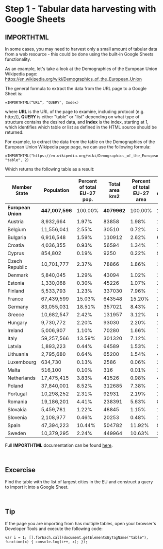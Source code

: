 # Step 1 - Tabular data harvesting with Google Sheets


## IMPORTHTML
In some cases, you may need to harvest only a small amount of tabular data from a web resource - this could be done using the built-in Google Sheets functionality.

As an example, let's take a look at the Demographics of the European Union Wikipedia page: https://en.wikipedia.org/wiki/Demographics_of_the_European_Union


The general formula to extract the data from the URL page to a Google Sheet is:

```
=IMPORTHTML(“URL”, “QUERY”, Index)
```
where **URL** is the URL of the page to examine, including protocol (e.g. http://), **QUERY** is either "table" or "list" depending on what type of structure contains the desired data, and **Index** is the index, starting at 1, which identifies which table or list as defined in the HTML source should be returned. 

For example, to extract the data from the table on the Demographics of the European Union Wikipedia page page, we can use the following formula:

```
=IMPORTHTML("https://en.wikipedia.org/wiki/Demographics_of_the_European_Union", "table", 2)
```

Which returns the following table as a result:


|Member State|Population                   |Percent of total EU-27 pop.|Total area  km2                              |Percent of total EU-27 area|Pop. densityPeople/km2|
|------------|-----------------------------|---------------------------|---------------------------------------------|---------------------------|------------------------|
|**European Union**|**447,007,596**                |100.00%                    |**4079962**                                    |100.00%                    |**109.56**                |
|Austria     |8,932,664                    |1.97%                      |83858                                        |1.98%                      |106.52                  |
|Belgium     |11,556,041                   |2.55%                      |30510                                        |0.72%                      |378.76                  |
|Bulgaria    |6,916,548                    |1.59%                      |110912                                       |2.62%                      |62.36                   |
|Croatia     |4,036,355                    |0.93%                      |56594                                        |1.34%                      |71.32                   |
|Cyprus      |854,802                      |0.19%                      |9250                                         |0.22%                      |92.41                   |
|Czech Republic|10,701,777                   |2.37%                      |78866                                        |1.86%                      |135.69                  |
|Denmark     |5,840,045                    |1.29%                      |43094                                        |1.02%                      |135.51                  |
|Estonia     |1,330,068                    |0.30%                      |45226                                        |1.07%                      |29.4                    |
|Finland     |5,533,793                    |1.23%                      |337030                                       |7.96%                      |16.41                   |
|France      |67,439,599                   |15.03%                     |643548                                       |15.20%                     |104.79                  |
|Germany     |83,055,031                   |18.51%                     |357021                                       |8.43%                      |232.63                  |
|Greece      |10,682,547                   |2.42%                      |131957                                       |3.12%                      |80.95                   |
|Hungary     |9,730,772                    |2.20%                      |93030                                        |2.20%                      |104.59                  |
|Ireland     |5,006,907                    |1.10%                      |70280                                        |1.66%                      |71.24                   |
|Italy       |59,257,566                   |13.59%                     |301320                                       |7.12%                      |196.65                  |
|Latvia      |1,893,223                    |0.44%                      |64589                                        |1.53%                      |29.31                   |
|Lithuania   |2,795,680                    |0.64%                      |65200                                        |1.54%                      |42.87                   |
|Luxembourg  |634,730                      |0.13%                      |2586                                         |0.06%                      |245.44                  |
|Malta       |516,100                      |0.10%                      |316                                          |0.01%                      |1633.22                 |
|Netherlands |17,475,415                   |3.83%                      |41526                                        |0.98%                      |420.83                  |
|Poland      |37,840,001                   |8.52%                      |312685                                       |7.38%                      |121.01                  |
|Portugal    |10,298,252                   |2.31%                      |92931                                        |2.19%                      |110.81                  |
|Romania     |19,186,201                   |4.41%                      |238391                                       |5.63%                      |80.48                   |
|Slovakia    |5,459,781                    |1.22%                      |48845                                        |1.15%                      |111.77                  |
|Slovenia    |2,108,977                    |0.46%                      |20253                                        |0.48%                      |104.13                  |
|Spain       |47,394,223                   |10.44%                     |504782                                       |11.92%                     |93.89                   |
|Sweden      |10,379,295                   |2.24%                      |449964                                       |10.63%                     |23.06                   |


Full **IMPORTHTML** documentation can be found [here](https://support.google.com/docs/answer/3093339?hl=en).

<br>


## Excercise
Find the table with the list of largest cities in the EU and construct a query to import it into a Google Sheet.

<br>

## Tip

If the page you are importing from has multiple tables, open your browser's Developer Tools and execute the following code: 
```
var i = 1; [].forEach.call(document.getElementsByTagName("table"), function(x) { console.log(i++, x); });
```
